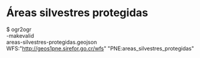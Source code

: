 # Áreas silvestres protegidas
$ ogr2ogr \
    -makevalid \
    areas-silvestres-protegidas.geojson \
    WFS:"http://geos1pne.sirefor.go.cr/wfs" "PNE:areas_silvestres_protegidas"
